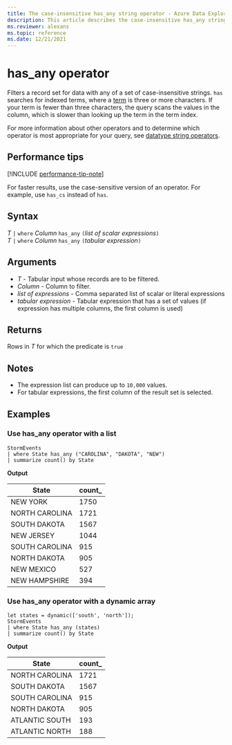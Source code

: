 ```yaml
---
title: The case-insensitive has_any string operator - Azure Data Explorer
description: This article describes the case-insensitive has_any string operator in Azure Data Explorer.
ms.reviewer: alexans
ms.topic: reference
ms.date: 12/21/2021
---
```

# has_any operator

Filters a record set for data with any of a set of case-insensitive strings. `has` searches for indexed terms, where a [term](datatypes-string-operators.md#what-is-a-term) is three or more characters. If your term is fewer than three characters, the query scans the values in the column, which is slower than looking up the term in the term index.

For more information about other operators and to determine which operator is most appropriate for your query, see [datatype string operators](datatypes-string-operators.md).

## Performance tips

[!INCLUDE [performance-tip-note](../../includes/performance-tip-note.md)]

For faster results, use the case-sensitive version of an operator. For example, use `has_cs` instead of `has`.

## Syntax

*T* `|` `where` *Column* `has_any` `(`*list of scalar expressions*`)`   
*T* `|` `where` *Column* `has_any` `(`*tabular expression*`)`   
 
## Arguments

* *T* - Tabular input whose records are to be filtered.
* *Column* - Column to filter.
* *list of expressions* - Comma separated list of scalar or literal expressions
* *tabular expression* - Tabular expression that has a set of values (if expression has multiple columns, the first column is used)

## Returns

Rows in *T* for which the predicate is `true`

## Notes

* The expression list can produce up to `10,000` values.    
* For tabular expressions, the first column of the result set is selected.   

## Examples 

### Use has_any operator with a list 

<!-- csl: https://help.kusto.windows.net/Samples -->
```kusto
StormEvents 
| where State has_any ("CAROLINA", "DAKOTA", "NEW") 
| summarize count() by State
```

**Output**

|State|count_|
|---|---|
|NEW YORK|1750|
|NORTH CAROLINA|1721|
|SOUTH DAKOTA|1567|
|NEW JERSEY|1044|
|SOUTH CAROLINA|915|
|NORTH DAKOTA|905|
|NEW MEXICO|527|
|NEW HAMPSHIRE|394|

### Use has_any operator with a dynamic array

<!-- csl: https://help.kusto.windows.net/Samples -->
```kusto
let states = dynamic(['south', 'north']);
StormEvents 
| where State has_any (states)
| summarize count() by State
```

**Output**

|State|count_|
|---|---|
|NORTH CAROLINA|1721|
|SOUTH DAKOTA|1567|
|SOUTH CAROLINA|915|
|NORTH DAKOTA|905|
|ATLANTIC SOUTH|193|
|ATLANTIC NORTH|188|